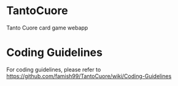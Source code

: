 TantoCuore
==========

Tanto Cuore card game webapp


Coding Guidelines
=================
For coding guidelines, please refer to https://github.com/famish99/TantoCuore/wiki/Coding-Guidelines